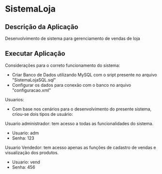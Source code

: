 # SistemaLoja

## Descrição da Aplicação
Desenvolvimento de sistema para gerenciamento de vendas de loja

## Executar Aplicação

Considerações para o correto funcionamento do sistema:
* Criar Banco de Dados utilizando MySQL com o sript presente no arquivo "SistemaLojaSQL.sql"
* Configurar os dados para conexão com o banco no arquivo "configuracao.xml"

Usuarios:
* Com base nos cenários para o desenvolvimento do presente sistema, criou-se dois tipos de usuário:

Usuario administrador: tem acesso a todas as funcionalidades do sistema.
* Usuario: adm
* Senha: 123

Usuario Vendedor: tem acesso apenas as funções de cadastro de vendas e visualização dos produtos.
* Usuario: vend
* Senha: 456
